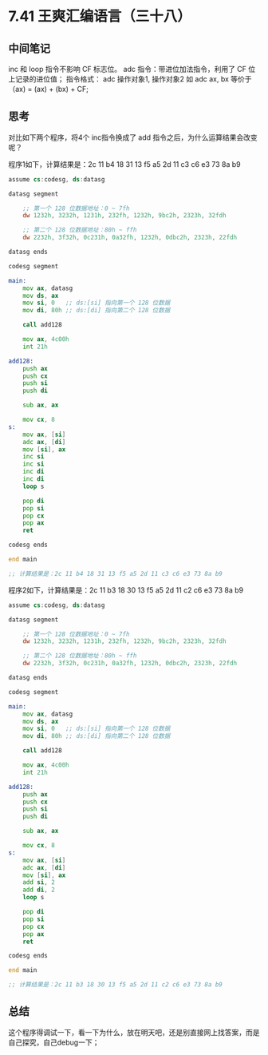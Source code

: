 # 7.41 王爽汇编语言（三十八）

## 中间笔记
inc 和 loop 指令不影响 CF 标志位。
adc 指令：带进位加法指令，利用了 CF 位上记录的进位值；
指令格式： adc 操作对象1, 操作对象2
如 adc ax, bx 等价于 （ax) = (ax) + (bx) + CF;

## 思考
对比如下两个程序，将4个 inc指令换成了 add 指令之后，为什么运算结果会改变呢？

程序1如下，计算结果是：2c 11 b4 18 31 13 f5 a5 2d 11 c3 c6 e3 73 8a b9
```asm
assume cs:codesg, ds:datasg

datasg segment

    ;; 第一个 128 位数据地址：0 ~ 7fh
    dw 1232h, 3232h, 1231h, 232fh, 1232h, 9bc2h, 2323h, 32fdh

    ;; 第二个 128 位数据地址：80h ~ ffh
    dw 2232h, 3f32h, 0c231h, 0a32fh, 1232h, 0dbc2h, 2323h, 22fdh

datasg ends

codesg segment

main:
    mov ax, datasg
    mov ds, ax
    mov si, 0   ;; ds:[si] 指向第一个 128 位数据
    mov di, 80h ;; ds:[di] 指向第二个 128 位数据

    call add128

    mov ax, 4c00h
    int 21h

add128:
    push ax
    push cx
    push si
    push di

    sub ax, ax

    mov cx, 8
s:
    mov ax, [si]
    adc ax, [di]
    mov [si], ax
    inc si
    inc si
    inc di
    inc di
    loop s

    pop di
    pop si
    pop cx
    pop ax
    ret

codesg ends

end main

;; 计算结果是：2c 11 b4 18 31 13 f5 a5 2d 11 c3 c6 e3 73 8a b9
```

程序2如下，计算结果是：2c 11 b3 18 30 13 f5 a5 2d 11 c2 c6 e3 73 8a b9
```asm
assume cs:codesg, ds:datasg

datasg segment

    ;; 第一个 128 位数据地址：0 ~ 7fh
    dw 1232h, 3232h, 1231h, 232fh, 1232h, 9bc2h, 2323h, 32fdh

    ;; 第二个 128 位数据地址：80h ~ ffh
    dw 2232h, 3f32h, 0c231h, 0a32fh, 1232h, 0dbc2h, 2323h, 22fdh

datasg ends

codesg segment

main:
    mov ax, datasg
    mov ds, ax
    mov si, 0   ;; ds:[si] 指向第一个 128 位数据
    mov di, 80h ;; ds:[di] 指向第二个 128 位数据

    call add128

    mov ax, 4c00h
    int 21h

add128:
    push ax
    push cx
    push si
    push di

    sub ax, ax

    mov cx, 8
s:
    mov ax, [si]
    adc ax, [di]
    mov [si], ax
    add si, 2
    add di, 2
    loop s

    pop di
    pop si
    pop cx
    pop ax
    ret

codesg ends

end main

;; 计算结果是：2c 11 b3 18 30 13 f5 a5 2d 11 c2 c6 e3 73 8a b9
```

## 总结
这个程序得调试一下，看一下为什么，放在明天吧，还是别直接网上找答案，而是自己探究，自己debug一下；
